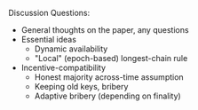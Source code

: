 Discussion Questions:

- General thoughts on the paper, any questions
- Essential ideas
  - Dynamic availability
  - "Local" (epoch-based) longest-chain rule
- Incentive-compatibility
  - Honest majority across-time assumption
  - Keeping old keys, bribery
  - Adaptive bribery (depending on finality)
